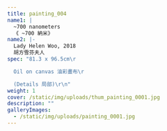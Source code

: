```yaml
---
title: painting_004
name1: |
  ~700 nanometers
  《 ~700 納米》
name2: |-
  Lady Helen Woo, 2018
  胡方雪芬夫人
spec: "81.3 x 96.5cm\r

  Oil on canvas 油彩畫布\r

  (Details 局部)\r\n"
weight: 1
cover: /static/img/uploads/thum_painting_0001.jpg
description: ""
galleryImages:
  - /static/img/uploads/painting_0001.jpg
---
```

